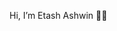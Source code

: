  Hi, I’m Etash Ashwin 👋🏼

<!---
Etash1601/Etash1601 is a ✨ special ✨ repository because its `README.md` (this file) appears on your GitHub profile.
You can click the Preview link to take a look at your changes.
--->
